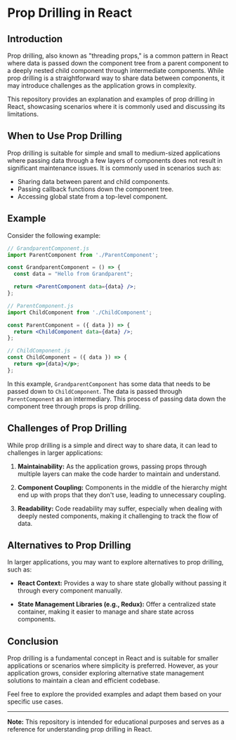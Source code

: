 # Prop Drilling in React

## Introduction

Prop drilling, also known as "threading props," is a common pattern in React where data is passed down the component tree from a parent component to a deeply nested child component through intermediate components. While prop drilling is a straightforward way to share data between components, it may introduce challenges as the application grows in complexity.

This repository provides an explanation and examples of prop drilling in React, showcasing scenarios where it is commonly used and discussing its limitations.

## When to Use Prop Drilling

Prop drilling is suitable for simple and small to medium-sized applications where passing data through a few layers of components does not result in significant maintenance issues. It is commonly used in scenarios such as:

- Sharing data between parent and child components.
- Passing callback functions down the component tree.
- Accessing global state from a top-level component.

## Example

Consider the following example:

```jsx
// GrandparentComponent.js
import ParentComponent from './ParentComponent';

const GrandparentComponent = () => {
  const data = "Hello from Grandparent";

  return <ParentComponent data={data} />;
};

// ParentComponent.js
import ChildComponent from './ChildComponent';

const ParentComponent = ({ data }) => {
  return <ChildComponent data={data} />;
};

// ChildComponent.js
const ChildComponent = ({ data }) => {
  return <p>{data}</p>;
};
```

In this example, `GrandparentComponent` has some data that needs to be passed down to `ChildComponent`. The data is passed through `ParentComponent` as an intermediary. This process of passing data down the component tree through props is prop drilling.

## Challenges of Prop Drilling

While prop drilling is a simple and direct way to share data, it can lead to challenges in larger applications:

1. **Maintainability:** As the application grows, passing props through multiple layers can make the code harder to maintain and understand.

2. **Component Coupling:** Components in the middle of the hierarchy might end up with props that they don't use, leading to unnecessary coupling.

3. **Readability:** Code readability may suffer, especially when dealing with deeply nested components, making it challenging to track the flow of data.

## Alternatives to Prop Drilling

In larger applications, you may want to explore alternatives to prop drilling, such as:

- **React Context:** Provides a way to share state globally without passing it through every component manually.

- **State Management Libraries (e.g., Redux):** Offer a centralized state container, making it easier to manage and share state across components.

## Conclusion

Prop drilling is a fundamental concept in React and is suitable for smaller applications or scenarios where simplicity is preferred. However, as your application grows, consider exploring alternative state management solutions to maintain a clean and efficient codebase.

Feel free to explore the provided examples and adapt them based on your specific use cases.

---

**Note:** This repository is intended for educational purposes and serves as a reference for understanding prop drilling in React.
